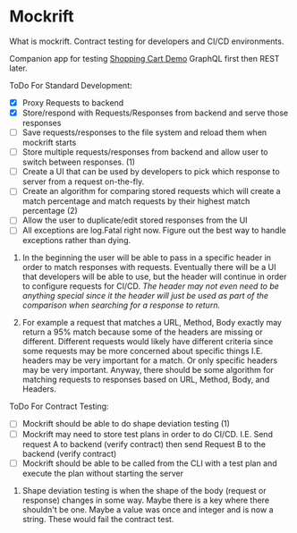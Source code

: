 # Mockrift

What is mockrift. Contract testing for developers and CI/CD environments.

Companion app for testing [Shopping Cart Demo](https://github.com/bloveless/demo-shopping-cart)
GraphQL first then REST later.

ToDo For Standard Development:
- [x] Proxy Requests to backend
- [x] Store/respond with Requests/Responses from backend and serve those responses
- [ ] Save requests/responses to the file system and reload them when mockrift starts
- [ ] Store multiple requests/responses from backend and allow user to switch between responses. (1)
- [ ] Create a UI that can be used by developers to pick which response to server from a request on-the-fly.
- [ ] Create an algorithm for comparing stored requests which will create a match percentage and match requests by their
highest match percentage (2)
- [ ] Allow the user to duplicate/edit stored responses from the UI
- [ ] All exceptions are log.Fatal right now. Figure out the best way to handle exceptions rather than dying.

1) In the beginning the user will be able to pass in a specific header in order to match responses with requests.
Eventually there will be a UI that developers will be able to use, but the header will continue in order to configure
requests for CI/CD.
_The header may not even need to be anything special since it the header will just be used as part of the comparison
when searching for a response to return._

2) For example a request that matches a URL, Method, Body exactly may return a 95% match because some of the headers are
missing or different. Different requests would likely have different criteria since some requests may be more concerned
about specific things I.E. headers may be very important for a match. Or only specific headers may be very important.
Anyway, there should be some algorithm for matching requests to responses based on URL, Method, Body, and Headers.

ToDo For Contract Testing:
- [ ] Mockrift should be able to do shape deviation testing (1)
- [ ] Mockrift may need to store test plans in order to do CI/CD. I.E. Send request A to backend (verify contract) then
send Request B to the backend (verify contract)
- [ ] Mockrift should be able to be called from the CLI with a test plan and execute the plan without starting the server

1) Shape deviation testing is when the shape of the body (request or response) changes in some way. Maybe there is a key
where there shouldn't be one. Maybe a value was once and integer and is now a string. These would fail the contract
test.
